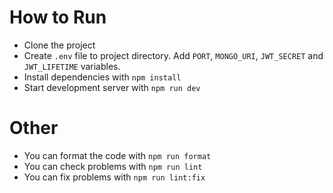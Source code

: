 # How to Run
- Clone the project
- Create `.env` file to project directory. Add `PORT`, `MONGO_URI`, `JWT_SECRET` and `JWT_LIFETIME` variables.
- Install dependencies with `npm install`
- Start development server with `npm run dev`

# Other
- You can format the code with `npm run format`
- You can check problems with `npm run lint`
- You can fix problems with `npm run lint:fix`
